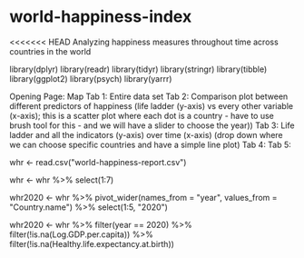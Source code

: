 # world-happiness-index
<<<<<<< HEAD
Analyzing happiness measures throughout time across countries in the world

library(dplyr)
library(readr)
library(tidyr)
library(stringr)
library(tibble)
library(ggplot2)
library(psych)
library(yarrr)


Opening Page: Map
Tab 1: Entire data set
Tab 2: Comparison plot between different predictors of happiness (life ladder (y-axis) vs every other variable (x-axis); this is a scatter plot where each dot is a country - have to use brush tool for this - and we will have a slider to choose the year))
Tab 3: Life ladder and all the indicators (y-axis) over time (x-axis) (drop down where we can choose specific countries and have a simple line plot)
Tab 4:
Tab 5: 

whr <- read.csv("world-happiness-report.csv")

whr <- whr %>%
  select(1:7)

whr2020 <- whr %>%
  pivot_wider(names_from = "year", values_from = "Country.name") %>%
  select(1:5, "2020")

whr2020 <- whr %>%
  filter(year == 2020) %>%
  filter(!is.na(Log.GDP.per.capita)) %>%
  filter(!is.na(Healthy.life.expectancy.at.birth))
  

